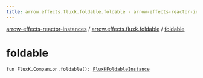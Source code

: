 ```yaml
---
title: arrow.effects.fluxk.foldable.foldable - arrow-effects-reactor-instances
---
```


[arrow-effects-reactor-instances](../index.html) / [arrow.effects.fluxk.foldable](index.html) / [foldable](./foldable.html)

# foldable

`fun FluxK.Companion.foldable(): `[`FluxKFoldableInstance`](../arrow.effects/-flux-k-foldable-instance/index.html)